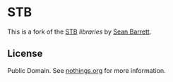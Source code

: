 STB
===
This is a fork of the [STB](http://nothings.org/) *libraries* by [Sean Barrett](http://nothings.org/).

License
-------
Public Domain. See [nothings.org](http://nothings.org/) for more information.
